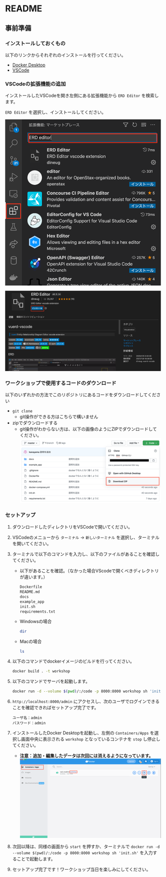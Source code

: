 # README

## 事前準備

### インストールしておくもの

以下のリンクからそれぞれのインストールを行ってください。

- [Docker Desktop](https://www.docker.com/products/docker-desktop)
- [VSCode](https://azure.microsoft.com/ja-jp/products/visual-studio-code/)

### VSCodeの拡張機能の追加

インストールしたVSCodeを開き左側にある拡張機能から `ERD Editor` を検索します。

`ERD Editor` を選択し、インストールしてください。

![拡張機能](docs/img/readme_ext.png)

![インストール](docs/img/readme_erdeditor.png)

### ワークショップで使用するコードのダウンロード

以下のいずれかの方法でこのリポジトリにあるコードをダウンロードしてください

- `git clone`
  - git操作ができる方はこちらで構いません
- zipでダウンロードする
  - git操作がわからない方は、以下の画像のようにZIPでダウンロードしてください。
  ![github](docs/img/readme_github.png)

### セットアップ

1. ダウンロードしたディレクトリをVSCodeで開いてください。

2. VSCodeのメニューから `ターミナル` → `新しいターミナル` を選択し、ターミナルを開いてください。

3. ターミナルで以下のコマンドを入力し、以下のファイルがあることを確認してください。
    - 以下があることを確認。（なかった場合VScodeで開くべきディレクトリが違います。）

      ```text
      Dockerfile
      README.md
      docs
      example_app
      init.sh
      requirements.txt
      ```

    - Windowsの場合

        ```bash
        dir
        ```

    - Macの場合

        ```bash
        ls
        ```

4. 以下のコマンドでdockerイメージのビルドを行ってください。

    ```bash
    docker build . -t workshop
    ```

5. 以下のコマンドでサーバを起動します。

    ```bash
    docker run -d --volume $(pwd)/:/code -p 8000:8000 workshop sh 'init.sh'
    ```

6. `http://localhost:8000/admin` にアクセスし、次のユーザでログインできることを確認できればセットアップ完了です。

    ```text
    ユーザ名：admin
    パスワード：admin
    ```

7. インストールしたDocker Desktopを起動し、左側の `Containers/Apps` を選択し画面中央に表示される `workshop` となっているコンテナを `stop` し停止してください。
    - **注意：追加・編集したデータは次回には消えるようになっています。**
    ![dockerStop](docs/img/docker_stop.png)

8. 次回以降は、同様の画面から `start` を押すか、ターミナルで `docker run -d --volume $(pwd)/:/code -p 8000:8000 workshop sh 'init.sh'` を入力することで起動します。

9. セットアップ完了です！ワークショップ当日を楽しみにしてください。
